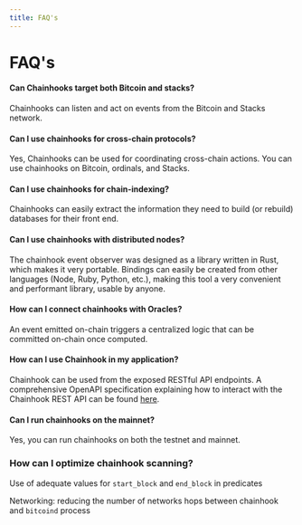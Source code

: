 ```yaml
---
title: FAQ's
---
```


# FAQ's

#### **Can Chainhooks target both Bitcoin and stacks?**

Chainhooks can listen and act on events from the Bitcoin and Stacks network.

#### **Can I use chainhooks for cross-chain protocols?**

Yes, Chainhooks can be used for coordinating cross-chain actions. You can use chainhooks on Bitcoin, ordinals, and Stacks.

#### **Can I use chainhooks for chain-indexing?**

Chainhooks can easily extract the information they need to build (or rebuild) databases for their front end.

#### **Can I use chainhooks with distributed nodes?**

The chainhook event observer was designed as a library written in Rust, which makes it very portable. Bindings can easily be created from other languages (Node, Ruby, Python, etc.), making this tool a very convenient and performant library, usable by anyone.

#### **How can I connect chainhooks with Oracles?**

An event emitted on-chain triggers a centralized logic that can be committed on-chain once computed.

#### **How can I use Chainhook in my application?**

Chainhook can be used from the exposed RESTful API endpoints. A comprehensive OpenAPI specification explaining how to interact with the Chainhook REST API can be found [here](../docs/chainhook-openapi.json).

#### **Can I run chainhooks on the mainnet?**

Yes, you can run chainhooks on both the testnet and mainnet.

### **How can I optimize chainhook scanning?**

Use of adequate values for `start_block` and `end_block` in predicates

Networking: reducing the number of networks hops between chainhook and `bitcoind` process
